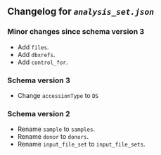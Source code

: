 ## Changelog for *`analysis_set.json`*

### Minor changes since schema version 3

* Add `files`.
* Add `dbxrefs`.
* Add `control_for`.

### Schema version 3

* Change `accessionType` to `DS`

### Schema version 2

* Rename `sample` to `samples`.
* Rename `donor` to `donors`.
* Rename `input_file_set` to `input_file_sets`.
